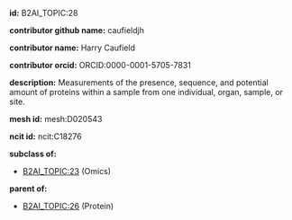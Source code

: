 **id:** B2AI_TOPIC:28

**contributor github name:** caufieldjh

**contributor name:** Harry Caufield

**contributor orcid:** ORCID:0000-0001-5705-7831

**description:** Measurements of the presence, sequence, and potential amount of proteins within a sample from one individual, organ, sample, or site.

**mesh id:** mesh:D020543

**ncit id:** ncit:C18276

**subclass of:**

- [B2AI_TOPIC:23](../topics/Omics.markdown) (Omics)

**parent of:**

- [B2AI_TOPIC:26](../topics/Protein.markdown) (Protein)
